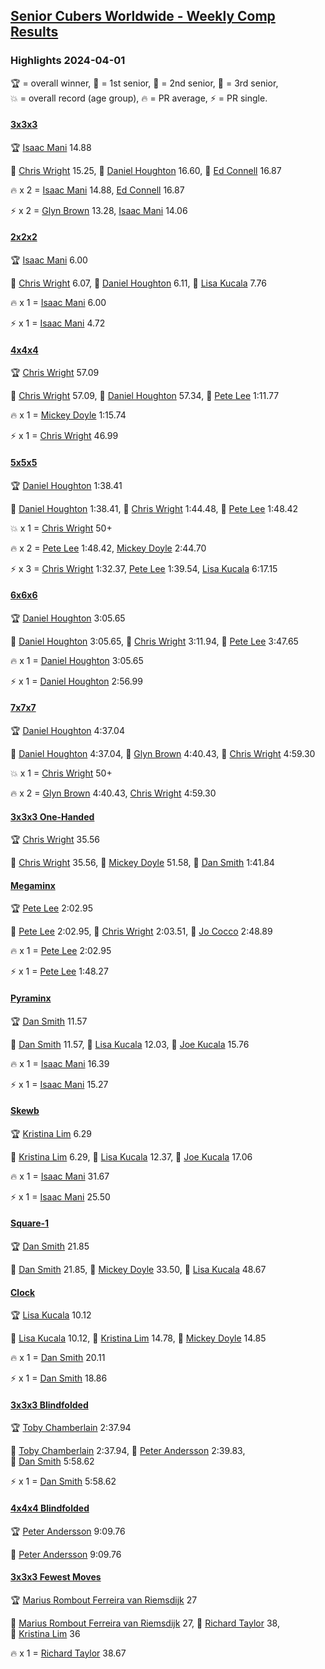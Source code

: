 <style>table {white-space: nowrap;}</style>
<link rel="stylesheet" type="text/css" href="/scw-comp/css/flags.css" />

## [Senior Cubers Worldwide - Weekly Comp Results](/scw-comp/results/)
### Highlights 2024-04-01

<span style="white-space: nowrap;">🏆 = overall winner</span>, <span style="white-space: nowrap;">🥇 = 1st senior</span>, <span style="white-space: nowrap;">🥈 = 2nd senior</span>, <span style="white-space: nowrap;">🥉 = 3rd senior</span>, <span style="white-space: nowrap;">💥 = overall record (age group)</span>, <span style="white-space: nowrap;">🔥 = PR average</span>, <span style="white-space: nowrap;">⚡ = PR single</span>.

#### [3x3x3](333.md)

<span style="white-space: nowrap;">🏆 [Isaac Mani](../../persons/isaac_mani/333.md) 14.88</span>

<span style="white-space: nowrap;">🥇 [Chris Wright](../../persons/chris_wright/333.md) 15.25</span>, <span style="white-space: nowrap;">🥈 [Daniel Houghton](../../persons/daniel_houghton/333.md) 16.60</span>, <span style="white-space: nowrap;">🥉 [Ed Connell](../../persons/ed_connell/333.md) 16.87</span>

🔥 x 2 = <span style="white-space: nowrap;">[Isaac Mani](../../persons/isaac_mani/333.md) 14.88</span>, <span style="white-space: nowrap;">[Ed Connell](../../persons/ed_connell/333.md) 16.87</span>

⚡ x 2 = <span style="white-space: nowrap;">[Glyn Brown](../../persons/glyn_brown/333.md) 13.28</span>, <span style="white-space: nowrap;">[Isaac Mani](../../persons/isaac_mani/333.md) 14.06</span>

#### [2x2x2](222.md)

<span style="white-space: nowrap;">🏆 [Isaac Mani](../../persons/isaac_mani/222.md) 6.00</span>

<span style="white-space: nowrap;">🥇 [Chris Wright](../../persons/chris_wright/222.md) 6.07</span>, <span style="white-space: nowrap;">🥈 [Daniel Houghton](../../persons/daniel_houghton/222.md) 6.11</span>, <span style="white-space: nowrap;">🥉 [Lisa Kucala](../../persons/lisa_kucala/222.md) 7.76</span>

🔥 x 1 = <span style="white-space: nowrap;">[Isaac Mani](../../persons/isaac_mani/222.md) 6.00</span>

⚡ x 1 = <span style="white-space: nowrap;">[Isaac Mani](../../persons/isaac_mani/222.md) 4.72</span>

#### [4x4x4](444.md)

<span style="white-space: nowrap;">🏆 [Chris Wright](../../persons/chris_wright/444.md) 57.09</span>

<span style="white-space: nowrap;">🥇 [Chris Wright](../../persons/chris_wright/444.md) 57.09</span>, <span style="white-space: nowrap;">🥈 [Daniel Houghton](../../persons/daniel_houghton/444.md) 57.34</span>, <span style="white-space: nowrap;">🥉 [Pete Lee](../../persons/pete_lee/444.md) 1:11.77</span>

🔥 x 1 = <span style="white-space: nowrap;">[Mickey Doyle](../../persons/mickey_doyle/444.md) 1:15.74</span>

⚡ x 1 = <span style="white-space: nowrap;">[Chris Wright](../../persons/chris_wright/444.md) 46.99</span>

#### [5x5x5](555.md)

<span style="white-space: nowrap;">🏆 [Daniel Houghton](../../persons/daniel_houghton/555.md) 1:38.41</span>

<span style="white-space: nowrap;">🥇 [Daniel Houghton](../../persons/daniel_houghton/555.md) 1:38.41</span>, <span style="white-space: nowrap;">🥈 [Chris Wright](../../persons/chris_wright/555.md) 1:44.48</span>, <span style="white-space: nowrap;">🥉 [Pete Lee](../../persons/pete_lee/555.md) 1:48.42</span>

💥 x 1 = <span style="white-space: nowrap;">[Chris Wright](../../persons/chris_wright/555.md) 50+</span>

🔥 x 2 = <span style="white-space: nowrap;">[Pete Lee](../../persons/pete_lee/555.md) 1:48.42</span>, <span style="white-space: nowrap;">[Mickey Doyle](../../persons/mickey_doyle/555.md) 2:44.70</span>

⚡ x 3 = <span style="white-space: nowrap;">[Chris Wright](../../persons/chris_wright/555.md) 1:32.37</span>, <span style="white-space: nowrap;">[Pete Lee](../../persons/pete_lee/555.md) 1:39.54</span>, <span style="white-space: nowrap;">[Lisa Kucala](../../persons/lisa_kucala/555.md) 6:17.15</span>

#### [6x6x6](666.md)

<span style="white-space: nowrap;">🏆 [Daniel Houghton](../../persons/daniel_houghton/666.md) 3:05.65</span>

<span style="white-space: nowrap;">🥇 [Daniel Houghton](../../persons/daniel_houghton/666.md) 3:05.65</span>, <span style="white-space: nowrap;">🥈 [Chris Wright](../../persons/chris_wright/666.md) 3:11.94</span>, <span style="white-space: nowrap;">🥉 [Pete Lee](../../persons/pete_lee/666.md) 3:47.65</span>

🔥 x 1 = <span style="white-space: nowrap;">[Daniel Houghton](../../persons/daniel_houghton/666.md) 3:05.65</span>

⚡ x 1 = <span style="white-space: nowrap;">[Daniel Houghton](../../persons/daniel_houghton/666.md) 2:56.99</span>

#### [7x7x7](777.md)

<span style="white-space: nowrap;">🏆 [Daniel Houghton](../../persons/daniel_houghton/777.md) 4:37.04</span>

<span style="white-space: nowrap;">🥇 [Daniel Houghton](../../persons/daniel_houghton/777.md) 4:37.04</span>, <span style="white-space: nowrap;">🥈 [Glyn Brown](../../persons/glyn_brown/777.md) 4:40.43</span>, <span style="white-space: nowrap;">🥉 [Chris Wright](../../persons/chris_wright/777.md) 4:59.30</span>

💥 x 1 = <span style="white-space: nowrap;">[Chris Wright](../../persons/chris_wright/777.md) 50+</span>

🔥 x 2 = <span style="white-space: nowrap;">[Glyn Brown](../../persons/glyn_brown/777.md) 4:40.43</span>, <span style="white-space: nowrap;">[Chris Wright](../../persons/chris_wright/777.md) 4:59.30</span>

#### [3x3x3 One-Handed](333oh.md)

<span style="white-space: nowrap;">🏆 [Chris Wright](../../persons/chris_wright/333oh.md) 35.56</span>

<span style="white-space: nowrap;">🥇 [Chris Wright](../../persons/chris_wright/333oh.md) 35.56</span>, <span style="white-space: nowrap;">🥈 [Mickey Doyle](../../persons/mickey_doyle/333oh.md) 51.58</span>, <span style="white-space: nowrap;">🥉 [Dan Smith](../../persons/dan_smith/333oh.md) 1:41.84</span>

#### [Megaminx](minx.md)

<span style="white-space: nowrap;">🏆 [Pete Lee](../../persons/pete_lee/minx.md) 2:02.95</span>

<span style="white-space: nowrap;">🥇 [Pete Lee](../../persons/pete_lee/minx.md) 2:02.95</span>, <span style="white-space: nowrap;">🥈 [Chris Wright](../../persons/chris_wright/minx.md) 2:03.51</span>, <span style="white-space: nowrap;">🥉 [Jo Cocco](../../persons/jo_cocco/minx.md) 2:48.89</span>

🔥 x 1 = <span style="white-space: nowrap;">[Pete Lee](../../persons/pete_lee/minx.md) 2:02.95</span>

⚡ x 1 = <span style="white-space: nowrap;">[Pete Lee](../../persons/pete_lee/minx.md) 1:48.27</span>

#### [Pyraminx](pyram.md)

<span style="white-space: nowrap;">🏆 [Dan Smith](../../persons/dan_smith/pyram.md) 11.57</span>

<span style="white-space: nowrap;">🥇 [Dan Smith](../../persons/dan_smith/pyram.md) 11.57</span>, <span style="white-space: nowrap;">🥈 [Lisa Kucala](../../persons/lisa_kucala/pyram.md) 12.03</span>, <span style="white-space: nowrap;">🥉 [Joe Kucala](../../persons/joe_kucala/pyram.md) 15.76</span>

🔥 x 1 = <span style="white-space: nowrap;">[Isaac Mani](../../persons/isaac_mani/pyram.md) 16.39</span>

⚡ x 1 = <span style="white-space: nowrap;">[Isaac Mani](../../persons/isaac_mani/pyram.md) 15.27</span>

#### [Skewb](skewb.md)

<span style="white-space: nowrap;">🏆 [Kristina Lim](../../persons/kristina_lim/skewb.md) 6.29</span>

<span style="white-space: nowrap;">🥇 [Kristina Lim](../../persons/kristina_lim/skewb.md) 6.29</span>, <span style="white-space: nowrap;">🥈 [Lisa Kucala](../../persons/lisa_kucala/skewb.md) 12.37</span>, <span style="white-space: nowrap;">🥉 [Joe Kucala](../../persons/joe_kucala/skewb.md) 17.06</span>

🔥 x 1 = <span style="white-space: nowrap;">[Isaac Mani](../../persons/isaac_mani/skewb.md) 31.67</span>

⚡ x 1 = <span style="white-space: nowrap;">[Isaac Mani](../../persons/isaac_mani/skewb.md) 25.50</span>

#### [Square-1](sq1.md)

<span style="white-space: nowrap;">🏆 [Dan Smith](../../persons/dan_smith/sq1.md) 21.85</span>

<span style="white-space: nowrap;">🥇 [Dan Smith](../../persons/dan_smith/sq1.md) 21.85</span>, <span style="white-space: nowrap;">🥈 [Mickey Doyle](../../persons/mickey_doyle/sq1.md) 33.50</span>, <span style="white-space: nowrap;">🥉 [Lisa Kucala](../../persons/lisa_kucala/sq1.md) 48.67</span>

#### [Clock](clock.md)

<span style="white-space: nowrap;">🏆 [Lisa Kucala](../../persons/lisa_kucala/clock.md) 10.12</span>

<span style="white-space: nowrap;">🥇 [Lisa Kucala](../../persons/lisa_kucala/clock.md) 10.12</span>, <span style="white-space: nowrap;">🥈 [Kristina Lim](../../persons/kristina_lim/clock.md) 14.78</span>, <span style="white-space: nowrap;">🥉 [Mickey Doyle](../../persons/mickey_doyle/clock.md) 14.85</span>

🔥 x 1 = <span style="white-space: nowrap;">[Dan Smith](../../persons/dan_smith/clock.md) 20.11</span>

⚡ x 1 = <span style="white-space: nowrap;">[Dan Smith](../../persons/dan_smith/clock.md) 18.86</span>

#### [3x3x3 Blindfolded](333bf.md)

<span style="white-space: nowrap;">🏆 [Toby Chamberlain](../../persons/toby_chamberlain/333bf.md) 2:37.94</span>

<span style="white-space: nowrap;">🥇 [Toby Chamberlain](../../persons/toby_chamberlain/333bf.md) 2:37.94</span>, <span style="white-space: nowrap;">🥈 [Peter Andersson](../../persons/peter_andersson/333bf.md) 2:39.83</span>, <span style="white-space: nowrap;">🥉 [Dan Smith](../../persons/dan_smith/333bf.md) 5:58.62</span>

⚡ x 1 = <span style="white-space: nowrap;">[Dan Smith](../../persons/dan_smith/333bf.md) 5:58.62</span>

#### [4x4x4 Blindfolded](444bf.md)

<span style="white-space: nowrap;">🏆 [Peter Andersson](../../persons/peter_andersson/444bf.md) 9:09.76</span>

<span style="white-space: nowrap;">🥇 [Peter Andersson](../../persons/peter_andersson/444bf.md) 9:09.76</span>

#### [3x3x3 Fewest Moves](333fm.md)

<span style="white-space: nowrap;">🏆 [Marius Rombout Ferreira van Riemsdijk](../../persons/marius_rombout_ferreira_van_riemsdijk/333fm.md) 27</span>

<span style="white-space: nowrap;">🥇 [Marius Rombout Ferreira van Riemsdijk](../../persons/marius_rombout_ferreira_van_riemsdijk/333fm.md) 27</span>, <span style="white-space: nowrap;">🥈 [Richard Taylor](../../persons/richard_taylor/333fm.md) 38</span>, <span style="white-space: nowrap;">🥉 [Kristina Lim](../../persons/kristina_lim/333fm.md) 36</span>

🔥 x 1 = <span style="white-space: nowrap;">[Richard Taylor](../../persons/richard_taylor/333fm.md) 38.67</span>


<!-- Global site tag (gtag.js) - Google Analytics -->
<script async src="https://www.googletagmanager.com/gtag/js?id=UA-86348435-3"></script>
<script>window.dataLayer = window.dataLayer || []; function gtag() {dataLayer.push(arguments);} gtag('js', new Date()); gtag('config', 'UA-86348435-3');</script>
